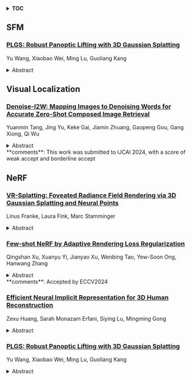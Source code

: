 <details>
  <summary><b>TOC</b></summary>
  <ol>
    <li><a href=#sfm>SFM</a></li>
      <ul>
        <li><a href=#PLGS:-Robust-Panoptic-Lifting-with-3D-Gaussian-Splatting>PLGS: Robust Panoptic Lifting with 3D Gaussian Splatting</a></li>
      </ul>
    </li>
    <li><a href=#visual-localization>Visual Localization</a></li>
      <ul>
        <li><a href=#Denoise-I2W:-Mapping-Images-to-Denoising-Words-for-Accurate-Zero-Shot-Composed-Image-Retrieval>Denoise-I2W: Mapping Images to Denoising Words for Accurate Zero-Shot Composed Image Retrieval</a></li>
      </ul>
    </li>
    <li><a href=#nerf>NeRF</a></li>
      <ul>
        <li><a href=#VR-Splatting:-Foveated-Radiance-Field-Rendering-via-3D-Gaussian-Splatting-and-Neural-Points>VR-Splatting: Foveated Radiance Field Rendering via 3D Gaussian Splatting and Neural Points</a></li>
        <li><a href=#Few-shot-NeRF-by-Adaptive-Rendering-Loss-Regularization>Few-shot NeRF by Adaptive Rendering Loss Regularization</a></li>
        <li><a href=#Efficient-Neural-Implicit-Representation-for-3D-Human-Reconstruction>Efficient Neural Implicit Representation for 3D Human Reconstruction</a></li>
        <li><a href=#PLGS:-Robust-Panoptic-Lifting-with-3D-Gaussian-Splatting>PLGS: Robust Panoptic Lifting with 3D Gaussian Splatting</a></li>
      </ul>
    </li>
  </ol>
</details>

## SFM  

### [PLGS: Robust Panoptic Lifting with 3D Gaussian Splatting](http://arxiv.org/abs/2410.17505)  
Yu Wang, Xiaobao Wei, Ming Lu, Guoliang Kang  
<details>  
  <summary>Abstract</summary>  
  <ol>  
    Previous methods utilize the Neural Radiance Field (NeRF) for panoptic lifting, while their training and rendering speed are unsatisfactory. In contrast, 3D Gaussian Splatting (3DGS) has emerged as a prominent technique due to its rapid training and rendering speed. However, unlike NeRF, the conventional 3DGS may not satisfy the basic smoothness assumption as it does not rely on any parameterized structures to render (e.g., MLPs). Consequently, the conventional 3DGS is, in nature, more susceptible to noisy 2D mask supervision. In this paper, we propose a new method called PLGS that enables 3DGS to generate consistent panoptic segmentation masks from noisy 2D segmentation masks while maintaining superior efficiency compared to NeRF-based methods. Specifically, we build a panoptic-aware structured 3D Gaussian model to introduce smoothness and design effective noise reduction strategies. For the semantic field, instead of initialization with structure from motion, we construct reliable semantic anchor points to initialize the 3D Gaussians. We then use these anchor points as smooth regularization during training. Additionally, we present a self-training approach using pseudo labels generated by merging the rendered masks with the noisy masks to enhance the robustness of PLGS. For the instance field, we project the 2D instance masks into 3D space and match them with oriented bounding boxes to generate cross-view consistent instance masks for supervision. Experiments on various benchmarks demonstrate that our method outperforms previous state-of-the-art methods in terms of both segmentation quality and speed.  
  </ol>  
</details>  
  
  



## Visual Localization  

### [Denoise-I2W: Mapping Images to Denoising Words for Accurate Zero-Shot Composed Image Retrieval](http://arxiv.org/abs/2410.17393)  
Yuanmin Tang, Jing Yu, Keke Gai, Jiamin Zhuang, Gaopeng Gou, Gang Xiong, Qi Wu  
<details>  
  <summary>Abstract</summary>  
  <ol>  
    Zero-Shot Composed Image Retrieval (ZS-CIR) supports diverse tasks with a broad range of visual content manipulation intentions that can be related to domain, scene, object, and attribute. A key challenge for ZS-CIR is to accurately map image representation to a pseudo-word token that captures the manipulation intention relevant image information for generalized CIR. However, existing methods between the retrieval and pre-training stages lead to significant redundancy in the pseudo-word tokens. In this paper, we propose a novel denoising image-to-word mapping approach, named Denoise-I2W, for mapping images into denoising pseudo-word tokens that, without intention-irrelevant visual information, enhance accurate ZS-CIR. Specifically, a pseudo triplet construction module first automatically constructs pseudo triples (\textit{i.e.,} a pseudo-reference image, a pseudo-manipulation text, and a target image) for pre-training the denoising mapping network. Then, a pseudo-composed mapping module maps the pseudo-reference image to a pseudo-word token and combines it with the pseudo-manipulation text with manipulation intention. This combination aligns with the target image, facilitating denoising intention-irrelevant visual information for mapping. Our proposed Denoise-I2W is a model-agnostic and annotation-free approach. It demonstrates strong generalization capabilities across three state-of-the-art ZS-CIR models on four benchmark datasets. By integrating Denoise-I2W with existing best models, we obtain consistent and significant performance boosts ranging from 1.45\% to 4.17\% over the best methods without increasing inference costs. and achieve new state-of-the-art results on ZS-CIR. Our code is available at \url{https://github.com/Pter61/denoise-i2w-tmm}.  
  </ol>  
</details>  
**comments**: This work was submitted to IJCAI 2024, with a score of weak accept
  and borderline accept  
  
  



## NeRF  

### [VR-Splatting: Foveated Radiance Field Rendering via 3D Gaussian Splatting and Neural Points](http://arxiv.org/abs/2410.17932)  
Linus Franke, Laura Fink, Marc Stamminger  
<details>  
  <summary>Abstract</summary>  
  <ol>  
    Recent advances in novel view synthesis (NVS), particularly neural radiance fields (NeRF) and Gaussian splatting (3DGS), have demonstrated impressive results in photorealistic scene rendering. These techniques hold great potential for applications in virtual tourism and teleportation, where immersive realism is crucial. However, the high-performance demands of virtual reality (VR) systems present challenges in directly utilizing even such fast-to-render scene representations like 3DGS due to latency and computational constraints.   In this paper, we propose foveated rendering as a promising solution to these obstacles. We analyze state-of-the-art NVS methods with respect to their rendering performance and compatibility with the human visual system. Our approach introduces a novel foveated rendering approach for Virtual Reality, that leverages the sharp, detailed output of neural point rendering for the foveal region, fused with a smooth rendering of 3DGS for the peripheral vision.   Our evaluation confirms that perceived sharpness and detail-richness are increased by our approach compared to a standard VR-ready 3DGS configuration. Our system meets the necessary performance requirements for real-time VR interactions, ultimately enhancing the user's immersive experience.   Project page: https://lfranke.github.io/vr_splatting  
  </ol>  
</details>  
  
### [Few-shot NeRF by Adaptive Rendering Loss Regularization](http://arxiv.org/abs/2410.17839)  
Qingshan Xu, Xuanyu Yi, Jianyao Xu, Wenbing Tao, Yew-Soon Ong, Hanwang Zhang  
<details>  
  <summary>Abstract</summary>  
  <ol>  
    Novel view synthesis with sparse inputs poses great challenges to Neural Radiance Field (NeRF). Recent works demonstrate that the frequency regularization of Positional Encoding (PE) can achieve promising results for few-shot NeRF. In this work, we reveal that there exists an inconsistency between the frequency regularization of PE and rendering loss. This prevents few-shot NeRF from synthesizing higher-quality novel views. To mitigate this inconsistency, we propose Adaptive Rendering loss regularization for few-shot NeRF, dubbed AR-NeRF. Specifically, we present a two-phase rendering supervision and an adaptive rendering loss weight learning strategy to align the frequency relationship between PE and 2D-pixel supervision. In this way, AR-NeRF can learn global structures better in the early training phase and adaptively learn local details throughout the training process. Extensive experiments show that our AR-NeRF achieves state-of-the-art performance on different datasets, including object-level and complex scenes.  
  </ol>  
</details>  
**comments**: Accepted by ECCV2024  
  
### [Efficient Neural Implicit Representation for 3D Human Reconstruction](http://arxiv.org/abs/2410.17741)  
Zexu Huang, Sarah Monazam Erfani, Siying Lu, Mingming Gong  
<details>  
  <summary>Abstract</summary>  
  <ol>  
    High-fidelity digital human representations are increasingly in demand in the digital world, particularly for interactive telepresence, AR/VR, 3D graphics, and the rapidly evolving metaverse. Even though they work well in small spaces, conventional methods for reconstructing 3D human motion frequently require the use of expensive hardware and have high processing costs. This study presents HumanAvatar, an innovative approach that efficiently reconstructs precise human avatars from monocular video sources. At the core of our methodology, we integrate the pre-trained HuMoR, a model celebrated for its proficiency in human motion estimation. This is adeptly fused with the cutting-edge neural radiance field technology, Instant-NGP, and the state-of-the-art articulated model, Fast-SNARF, to enhance the reconstruction fidelity and speed. By combining these two technologies, a system is created that can render quickly and effectively while also providing estimation of human pose parameters that are unmatched in accuracy. We have enhanced our system with an advanced posture-sensitive space reduction technique, which optimally balances rendering quality with computational efficiency. In our detailed experimental analysis using both artificial and real-world monocular videos, we establish the advanced performance of our approach. HumanAvatar consistently equals or surpasses contemporary leading-edge reconstruction techniques in quality. Furthermore, it achieves these complex reconstructions in minutes, a fraction of the time typically required by existing methods. Our models achieve a training speed that is 110X faster than that of State-of-The-Art (SoTA) NeRF-based models. Our technique performs noticeably better than SoTA dynamic human NeRF methods if given an identical runtime limit. HumanAvatar can provide effective visuals after only 30 seconds of training.  
  </ol>  
</details>  
  
### [PLGS: Robust Panoptic Lifting with 3D Gaussian Splatting](http://arxiv.org/abs/2410.17505)  
Yu Wang, Xiaobao Wei, Ming Lu, Guoliang Kang  
<details>  
  <summary>Abstract</summary>  
  <ol>  
    Previous methods utilize the Neural Radiance Field (NeRF) for panoptic lifting, while their training and rendering speed are unsatisfactory. In contrast, 3D Gaussian Splatting (3DGS) has emerged as a prominent technique due to its rapid training and rendering speed. However, unlike NeRF, the conventional 3DGS may not satisfy the basic smoothness assumption as it does not rely on any parameterized structures to render (e.g., MLPs). Consequently, the conventional 3DGS is, in nature, more susceptible to noisy 2D mask supervision. In this paper, we propose a new method called PLGS that enables 3DGS to generate consistent panoptic segmentation masks from noisy 2D segmentation masks while maintaining superior efficiency compared to NeRF-based methods. Specifically, we build a panoptic-aware structured 3D Gaussian model to introduce smoothness and design effective noise reduction strategies. For the semantic field, instead of initialization with structure from motion, we construct reliable semantic anchor points to initialize the 3D Gaussians. We then use these anchor points as smooth regularization during training. Additionally, we present a self-training approach using pseudo labels generated by merging the rendered masks with the noisy masks to enhance the robustness of PLGS. For the instance field, we project the 2D instance masks into 3D space and match them with oriented bounding boxes to generate cross-view consistent instance masks for supervision. Experiments on various benchmarks demonstrate that our method outperforms previous state-of-the-art methods in terms of both segmentation quality and speed.  
  </ol>  
</details>  
  
  



